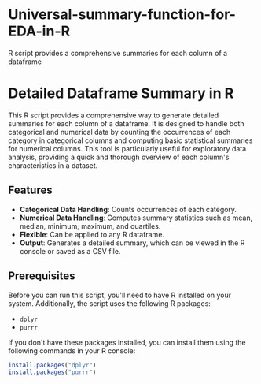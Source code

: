 # Universal-summary-function-for-EDA-in-R
R script provides a comprehensive summaries for each column of a dataframe


# Detailed Dataframe Summary in R

This R script provides a comprehensive way to generate detailed summaries for each column of a dataframe. It is designed to handle both categorical and numerical data by counting the occurrences of each category in categorical columns and computing basic statistical summaries for numerical columns. This tool is particularly useful for exploratory data analysis, providing a quick and thorough overview of each column's characteristics in a dataset.

## Features

- **Categorical Data Handling**: Counts occurrences of each category.
- **Numerical Data Handling**: Computes summary statistics such as mean, median, minimum, maximum, and quartiles.
- **Flexible**: Can be applied to any R dataframe.
- **Output**: Generates a detailed summary, which can be viewed in the R console or saved as a CSV file.

## Prerequisites

Before you can run this script, you'll need to have R installed on your system. Additionally, the script uses the following R packages:

- `dplyr`
- `purrr`

If you don't have these packages installed, you can install them using the following commands in your R console:

```r
install.packages("dplyr")
install.packages("purrr")
